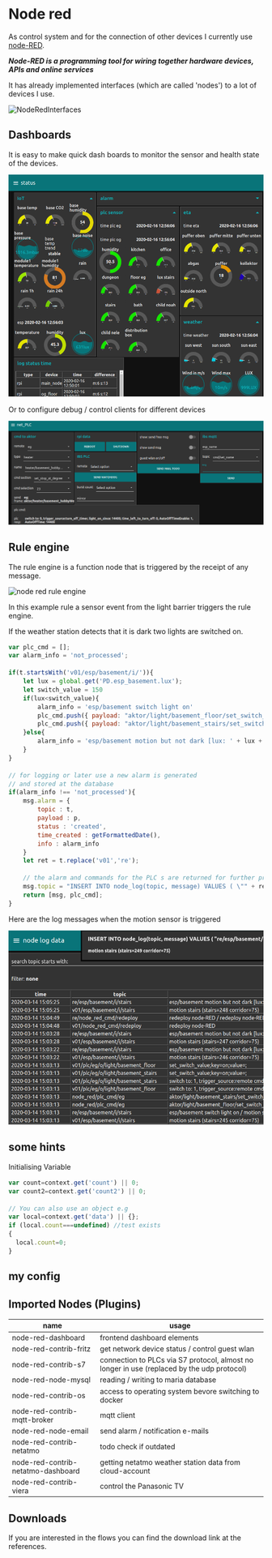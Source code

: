 # Node red

As control system and for the connection of other devices I currently use [node-RED](https://nodered.org).

***Node-RED is a programming tool for wiring together hardware devices, APIs and online services***

It has already implemented interfaces (which are called 'nodes') to a lot of devices I use.

![NodeRedInterfaces](https://www.plantuml.com/plantuml/png/0/TP4nJyCm48Lt_uetepO3I1NAW0fYGMgH80C3ON3ZIsFXdeDzQGk_7ZlGKePErhtl-RspF8-YWmmRfzJhnHkcqniyUaFFPDHWUfoClsUM4XbfYTuri2mKMjsGsdo8_8iutabQXZ-E4gqbP-1eImw6jhQXM3F57jUNizcavfsMfZD-ZKXXf1CKHQ6iFn-VsCXBUEae_6qLKREpxuH0KQ1xcy9kNofKLwaenWxYuImF-yCcISvbf-5cfSmgHIy_gwS5D9kK-S2j6_RtT-heB1751u9s3dtmNnHpTtQdXxB0QD4r7qYUiBFI8GoEGBosJ3MhER59__4D "NodeRedInterfaces")

## Dashboards

It is easy to make quick dash boards to monitor the sensor and health state of the devices.

![node_red_status_example](node_red_status_example.png)

Or to configure debug / control clients for different devices

![node_red_cmd](node_red_cmd.png)

## Rule engine

The rule engine is a function node that is triggered by the receipt of any message.

![node red rule engine](https://www.plantuml.com/plantuml/svg/0/FOvB3i8m34JtFeNL5I3r2gWR5fm1TM6bKpLIubIEMwvF21BRcJUVgRgO7pdHvNRbSRopuiqueKxqN7a89UzYO2zx30Fx1gKlzihYOKET6s8G1qiIoqCtAtHf2JO4n1FMnJP0I1M_k1Rk3JE7eXxr03rqYUiVfQcLj6CV "node red rule engine")

In this example rule a sensor event from the light barrier triggers the rule engine.

If the weather station detects that it is dark two lights are switched on.

```javascript
var plc_cmd = [];
var alarm_info = 'not_processed';

if(t.startsWith('v01/esp/basement/i/')){
    let lux = global.get('PD.esp_basement.lux');
    let switch_value = 150
    if(lux<switch_value){
        alarm_info = 'esp/basement switch light on'
        plc_cmd.push({ payload: "aktor/light/basement_floor/set_switch_value#on", topic: "eg" });
        plc_cmd.push({ payload: "aktor/light/basement_stairs/set_switch_value#on", topic: "eg" });
    }else{
        alarm_info = 'esp/basement motion but not dark [lux: ' + lux + '] > ' + switch_value;
    }
}

// for logging or later use a new alarm is generated
// and stored at the database
if(alarm_info !== 'not_processed'){
    msg.alarm = {
        topic : t,
        payload : p,
        status : 'created',
        time_created : getFormattedDate(),
        info : alarm_info
    }
    let ret = t.replace('v01','re');

    // the alarm and commands for the PLC s are returned for further processing
    msg.topic = "INSERT INTO node_log(topic, message) VALUES ( \"" + ret +"\", \""+ alarm_info + " / " + p + "\" )"
    return [msg, plc_cmd];
}
```

Here are the log messages when the motion sensor is triggered

![node_log_data](node_log_data.png)

## some hints

Initialising Variable

```javascript
var count=context.get('count') || 0;
var count2=context.get('count2') || 0;

// You can also use an object e.g
var local=context.get('data') || {};
if (local.count===undefined) //test exists
{
  local.count=0;
}
```

## my config

## Imported Nodes (Plugins)

name|usage
-|-
node-red-dashboard|frontend dashboard elements
node-red-contrib-fritz|get network device status / control guest wlan
node-red-contrib-s7|connection to PLCs via S7 protocol, almost no longer in use (replaced by the udp protocol)
node-red-node-mysql|reading / writing to maria database
node-red-contrib-os|access to operating system bevore switching to docker
node-red-contrib-mqtt-broker|mqtt client
node-red-node-email|send alarm / notification e-mails
node-red-contrib-netatmo|todo check if outdated
node-red-contrib-netatmo-dashboard|getting netatmo weather station data from cloud-account
node-red-contrib-viera|control the Panasonic TV

## Downloads

If you are interested in the flows you can find the download link at the references.

